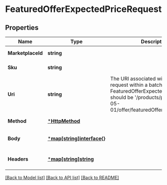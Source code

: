 # FeaturedOfferExpectedPriceRequest

## Properties
Name | Type | Description | Notes
------------ | ------------- | ------------- | -------------
**MarketplaceId** | **string** |  | [default to null]
**Sku** | **string** |  | [default to null]
**Uri** | **string** | The URI associated with an individual request within a batch. For FeaturedOfferExpectedPrice, this should be &#x27;/products/pricing/2022-05-01/offer/featuredOfferExpectedPrice&#x27;. | [default to null]
**Method** | [***HttpMethod**](HttpMethod.md) |  | [default to null]
**Body** | [***map[string]interface{}**](map.md) |  | [optional] [default to null]
**Headers** | [***map[string]string**](map.md) |  | [optional] [default to null]

[[Back to Model list]](../README.md#documentation-for-models) [[Back to API list]](../README.md#documentation-for-api-endpoints) [[Back to README]](../README.md)

